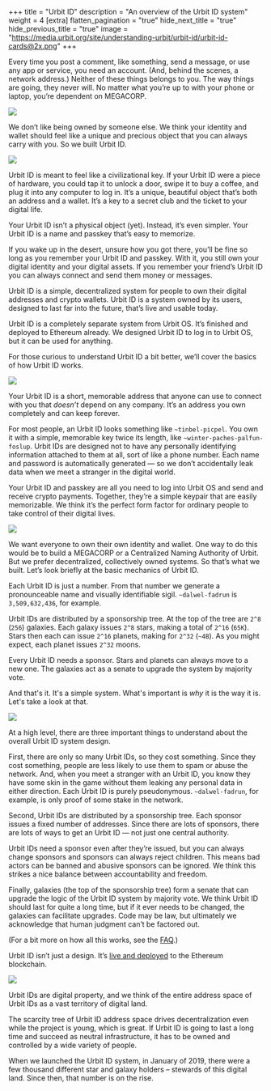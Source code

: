 +++
title = "Urbit ID"
description = "An overview of the Urbit ID system"
weight = 4
[extra]
flatten_pagination = "true"
hide_next_title = "true"
hide_previous_title = "true"
image = "https://media.urbit.org/site/understanding-urbit/urbit-id/urbit-id-cards@2x.png"
+++

Every time you post a comment, like something, send a message, or use any app or service, you need an account. (And, behind the scenes, a network address.) Neither of these things belongs to you. The way things are going, they never will. No matter what you’re up to with your phone or laptop, you’re dependent on MEGACORP.

<img class="ba mv5 w-100" src="https://media.urbit.org/site/understanding-urbit/urbit-id/urbit-id-megacorp.svg">

We don’t like being owned by someone else. We think your identity and wallet should feel like a unique and precious object that you can always carry with you. So we built Urbit ID.

<img class="ba mv5 w-100" src="https://media.urbit.org/site/understanding-urbit/urbit-id/urbit-id-cards%402x.png">

Urbit ID is meant to feel like a civilizational key. If your Urbit ID were a piece of hardware, you could tap it to unlock a door, swipe it to buy a coffee, and plug it into any computer to log in. It’s a unique, beautiful object that’s both an address and a wallet. It’s a key to a secret club and the ticket to your digital life.

Your Urbit ID isn’t a physical object (yet). Instead, it’s even simpler. Your Urbit ID is a name and passkey that’s easy to memorize.

If you wake up in the desert, unsure how you got there, you’ll be fine so long as you remember your Urbit ID and passkey. With it, you still own your digital identity and your digital assets. If you remember your friend’s Urbit ID you can always connect and send them money or messages.

Urbit ID is a simple, decentralized system for people to own their digital addresses and crypto wallets. Urbit ID is a system owned by its users, designed to last far into the future, that’s live and usable today.

Urbit ID is a completely separate system from Urbit OS. It’s finished and deployed to Ethereum already. We designed Urbit ID to log in to Urbit OS, but it can be used for anything.

For those curious to understand Urbit ID a bit better, we’ll cover the basics of how Urbit ID works.

<img class="ba mv5 w-100" src="https://media.urbit.org/site/understanding-urbit/urbit-id/urbit-id-paperwallet%402x.png">


Your Urbit ID is a short, memorable address that anyone can use to connect with you that *doesn’t* depend on any company. It’s an address you own completely and can keep forever.

For most people, an Urbit ID looks something like `~tinbel-picpel`. You own it with a simple, memorable key twice its length, like `~winter-paches-palfun-foslup`. Urbit IDs are designed not to have any personally identifying information attached to them at all, sort of like a phone number. Each name and password is automatically generated — so we don’t accidentally leak data when we meet a stranger in the digital world.

Your Urbit ID and passkey are all you need to log into Urbit OS and send and receive crypto payments. Together, they’re a simple keypair that are easily memorizable. We think it’s the perfect form factor for ordinary people to take control of their digital lives.

<img class="b—black ba mv5 w-100" src="https://media.urbit.org/site/understanding-urbit/urbit-id/urbit-id-address-space-2.svg">

We want everyone to own their own identity and wallet. One way to do this would be to build a MEGACORP or a Centralized Naming Authority of Urbit. But we prefer decentralized, collectively owned systems. So that’s what we built. Let’s look briefly at the basic mechanics of Urbit ID.

Each Urbit ID is just a number. From that number we generate a pronounceable name and visually identifiable sigil. `~dalwel-fadrun` is `3,509,632,436`, for example.

Urbit IDs are distributed by a sponsorship tree. At the top of the tree are `2^8` (`256`) galaxies. Each galaxy issues `2^8` stars, making a total of `2^16` (`65K`). Stars then each can issue `2^16` planets, making for `2^32` (`~4B`). As you might expect, each planet issues `2^32` moons.

Every Urbit ID needs a sponsor. Stars and planets can always move to a new one. The galaxies act as a senate to upgrade the system by majority vote.

And that's it. It's a simple system. What's important is *why* it is the way it is. Let's take a look at that.

<img class="b—black ba mv5 w-100" src="https://media.urbit.org/site/understanding-urbit/urbit-id/urbit-id-address-space-1.svg">

At a high level, there are three important things to understand about the overall Urbit ID system design.

First, there are only so many Urbit IDs, so they cost something. Since they cost something, people are less likely to use them to spam or abuse the network. And, when you meet a stranger with an Urbit ID, you know they have some skin in the game without them leaking any personal data in either direction. Each Urbit ID is purely pseudonymous. `~dalwel-fadrun`, for example, is only proof of some stake in the network.

Second, Urbit IDs are distributed by a sponsorship tree. Each sponsor issues a fixed number of addresses. Since there are lots of sponsors, there are lots of ways to get an Urbit ID — not just one central authority.

Urbit IDs need a sponsor even after they’re issued, but you can always change sponsors and sponsors can always reject children. This means bad actors can be banned and abusive sponsors can be ignored. We think this strikes a nice balance between accountability and freedom.

Finally, galaxies (the top of the sponsorship tree) form a senate that can upgrade the logic of the Urbit ID system by majority vote. We think Urbit ID should last for quite a long time, but if it ever needs to be changed, the galaxies can facilitate upgrades. Code may be law, but ultimately we acknowledge that human judgment can’t be factored out.

(For a bit more on how all this works, see the [FAQ](@/faq.md).)

Urbit ID isn’t just a design. It’s [live and deployed](https://azimuth.network) to the Ethereum blockchain.

<img class="b—black ba mv5 w-100" src="https://media.urbit.org/site/understanding-urbit/urbit-id/urbit-id-sigils%402x.png">

Urbit IDs are digital property, and we think of the entire address space of Urbit IDs as a vast territory of digital land.

The scarcity tree of Urbit ID address space drives decentralization even while the project is young, which is great. If Urbit ID is going to last a long time and succeed as neutral infrastructure, it has to be owned and controlled by a wide variety of people.

When we launched the Urbit ID system, in January of 2019, there were a few thousand different star and galaxy holders – stewards of this digital land. Since then, that number is on the rise.
